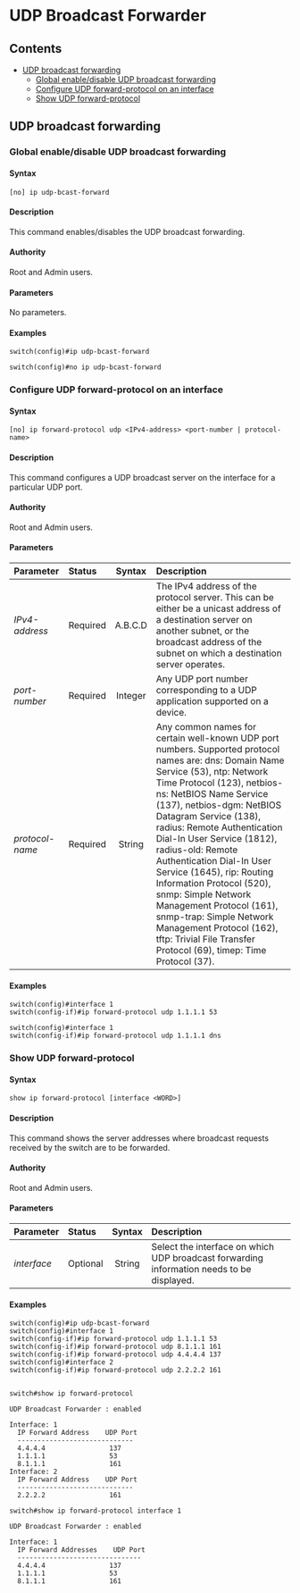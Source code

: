 # UDP Broadcast Forwarder

## Contents

- [UDP broadcast forwarding](#udp-broadcast-forwarding)
    - [Global enable/disable UDP broadcast forwarding](#global-enable/disable-udp-broadcast-forwarding)
    - [Configure UDP forward-protocol on an interface](#configure-udp-forward-protocol-on-an-interface)
    - [Show UDP forward-protocol](#show-udp-forward-protocol)

## UDP broadcast forwarding
### Global enable/disable UDP broadcast forwarding
#### Syntax
`[no] ip udp-bcast-forward`
#### Description
This command enables/disables the UDP broadcast forwarding.
#### Authority
Root and Admin users.
#### Parameters
No parameters.
#### Examples
```
switch(config)#ip udp-bcast-forward

switch(config)#no ip udp-bcast-forward
```

### Configure UDP forward-protocol on an interface
#### Syntax
`[no] ip forward-protocol udp <IPv4-address> <port-number | protocol-name>`
#### Description
This command configures a UDP broadcast server on the interface for a particular UDP port.
#### Authority
Root and Admin users.
#### Parameters
| Parameter | Status | Syntax | Description |
|:-----------|:----------|:----------------:|:------------------------|
| *IPv4-address* | Required | A.B.C.D | The IPv4 address of the protocol server. This can be either be a unicast address of a destination server on another subnet, or the broadcast address of the subnet on which a destination server operates.
| *port-number* | Required | Integer | Any UDP port number corresponding to a UDP application supported on a device.
| *protocol-name* | Required | String |  Any common names for certain well-known UDP port numbers. Supported protocol names are: dns: Domain Name Service (53), ntp: Network Time Protocol (123), netbios-ns: NetBIOS Name Service (137), netbios-dgm: NetBIOS Datagram Service (138), radius: Remote Authentication Dial-In User Service (1812), radius-old: Remote Authentication Dial-In User Service (1645), rip: Routing Information Protocol (520), snmp: Simple Network Management Protocol (161), snmp-trap: Simple Network Management Protocol (162), tftp: Trivial File Transfer Protocol (69), timep: Time Protocol (37).
#### Examples
```
switch(config)#interface 1
switch(config-if)#ip forward-protocol udp 1.1.1.1 53

switch(config)#interface 1
switch(config-if)#ip forward-protocol udp 1.1.1.1 dns

```

### Show UDP forward-protocol
#### Syntax
`show ip forward-protocol [interface <WORD>]`
#### Description
This command shows the server addresses where broadcast requests received by the switch are to be forwarded.
#### Authority
Root and Admin users.
#### Parameters
| Parameter | Status | Syntax | Description |
|:-----------|:----------|:----------------:|:------------------------|
| *interface <WORD>* | Optional | String | Select the interface on which UDP broadcast forwarding information needs to be displayed.
#### Examples
```
switch(config)#ip udp-bcast-forward
switch(config)#interface 1
switch(config-if)#ip forward-protocol udp 1.1.1.1 53
switch(config-if)#ip forward-protocol udp 8.1.1.1 161
switch(config-if)#ip forward-protocol udp 4.4.4.4 137
switch(config)#interface 2
switch(config-if)#ip forward-protocol udp 2.2.2.2 161


switch#show ip forward-protocol

UDP Broadcast Forwarder : enabled

Interface: 1
  IP Forward Address    UDP Port
  -----------------------------
  4.4.4.4                137
  1.1.1.1                53
  8.1.1.1                161
Interface: 2
  IP Forward Address    UDP Port
  -----------------------------
  2.2.2.2                161

switch#show ip forward-protocol interface 1

UDP Broadcast Forwarder : enabled

Interface: 1
  IP Forward Addresses    UDP Port
  -------------------------------
  4.4.4.4                137
  1.1.1.1                53
  8.1.1.1                161

```
